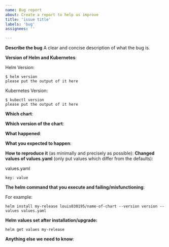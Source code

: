 ```yaml
---
name: Bug report
about: Create a report to help us improve
title: 'issue title'
labels: 'bug'
assignees: ''

---
```


<!-- Thanks for filing an issue!
Before hitting the button, please answer these questions.
It's helpful to search the existing GitHub issues first.
It's likely that another user has already reported the issue you're facing, or it's a known issue that we're already aware of.

Fill in as much of the template below as you can.
The more information we have the better we can help you.

Be ready for followup questions, and please respond in a timely manner.
If we can't reproduce a bug or think a feature already exists, we might close your issue.
If we're wrong, PLEASE feel free to reopen it and explain why.
-->

**Describe the bug**
A clear and concise description of what the bug is.

**Version of Helm and Kubernetes**:

Helm Version:

```console
$ helm version
please put the output of it here
```

Kubernetes Version:

```console
$ kubectl version
please put the output of it here
```

**Which chart**:

**Which version of the chart**:

**What happened**:

**What you expected to happen**:

**How to reproduce it** (as minimally and precisely as possible):
**Changed values of values.yaml** (only put values which differ from the defaults):

values.yaml

```console
key: value
```

**The helm command that you execute and failing/misfunctioning**:

For example:

```console
helm install my-release louis030195/name-of-chart --version version --values values.yaml
```

**Helm values set after installation/upgrade:**

```console
helm get values my-release
```

**Anything else we need to know**: